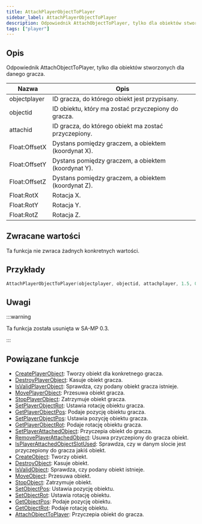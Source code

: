 ```yaml
---
title: AttachPlayerObjectToPlayer
sidebar_label: AttachPlayerObjectToPlayer
description: Odpowiednik AttachObjectToPlayer, tylko dla obiektów stworzonych dla danego gracza.
tags: ["player"]
---
```


## Opis

Odpowiednik AttachObjectToPlayer, tylko dla obiektów stworzonych dla danego gracza.

| Nazwa         | Opis                                                 |
| ------------- | ---------------------------------------------------- |
| objectplayer  | ID gracza, do którego obiekt jest przypisany.        |
| objectid      | ID obiektu, który ma zostać przyczepiony do gracza.  |
| attachid      | ID gracza, do którego obiekt ma zostać przyczepiony. |
| Float:OffsetX | Dystans pomiędzy graczem, a obiektem (koordynat X).  |
| Float:OffsetY | Dystans pomiędzy graczem, a obiektem (koordynat Y).  |
| Float:OffsetZ | Dystans pomiędzy graczem, a obiektem (koordynat Z).  |
| Float:RotX    | Rotacja X.                                           |
| Float:RotY    | Rotacja Y.                                           |
| Float:RotZ    | Rotacja Z.                                           |

## Zwracane wartości

Ta funkcja nie zwraca żadnych konkretnych wartości.

## Przykłady

```c
AttachPlayerObjectToPlayer(objectplayer, objectid, attachplayer, 1.5, 0.5, 0, 0, 1.5, 2 );
```

## Uwagi

:::warning

Ta funkcja została usunięta w SA-MP 0.3.

:::

## Powiązane funkcje

- [CreatePlayerObject](CreatePlayerObject.md): Tworzy obiekt dla konkretnego gracza.
- [DestroyPlayerObject](DestroyPlayerObject.md): Kasuje obiekt gracza.
- [IsValidPlayerObject](IsValidPlayerObject.md): Sprawdza, czy podany obiekt gracza istnieje.
- [MovePlayerObject](MovePlayerObject.md): Przesuwa obiekt gracza.
- [StopPlayerObject](StopPlayerObject.md): Zatrzymuje obiekt gracza.
- [SetPlayerObjectRot](SetPlayerObjectRot.md): Ustawia rotację obiektu gracza.
- [GetPlayerObjectPos](GetPlayerObjectPos.md): Podaje pozycję obiektu gracza.
- [SetPlayerObjectPos](SetPlayerObjectPos.md): Ustawia pozycję obiektu gracza.
- [GetPlayerObjectRot](GetPlayerObjectRot.md): Podaje rotację obiektu gracza.
- [SetPlayerAttachedObject](SetPlayerAttachedObject.md): Przyczepia obiekt do gracza.
- [RemovePlayerAttachedObject](RemovePlayerAttachedObject.md): Usuwa przyczepiony do gracza obiekt.
- [IsPlayerAttachedObjectSlotUsed](IsPlayerAttachedObjectSlotUsed.md): Sprawdza, czy w danym slocie jest przyczepiony do gracza jakiś obiekt.
- [CreateObject](CreateObject.md): Tworzy obiekt.
- [DestroyObject](DestroyObject.md): Kasuje obiekt.
- [IsValidObject](IsValidObject.md): Sprawdza, czy podany obiekt istnieje.
- [MoveObject](MoveObject.md): Przesuwa obiekt.
- [StopObject](StopObject.md): Zatrzymuje obiekt.
- [SetObjectPos](SetObjectPos.md): Ustawia pozycję obiektu.
- [SetObjectRot](SetObjectRot.md): Ustawia rotację obiektu.
- [GetObjectPos](GetObjectPos.md): Podaje pozycję obiektu.
- [GetObjectRot](GetObjectRot.md): Podaje rotację obiektu.
- [AttachObjectToPlayer](AttachObjectToPlayer.md): Przyczepia obiekt do gracza.
